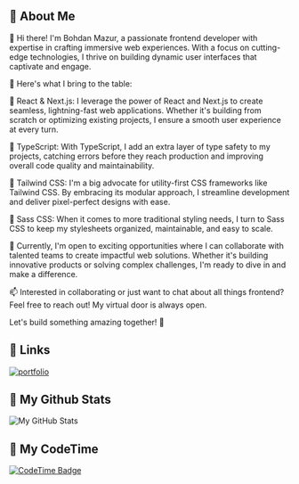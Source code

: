 
## 🚀 About Me
👋 Hi there! I'm Bohdan Mazur, a passionate frontend developer with expertise in crafting immersive web experiences. With a focus on cutting-edge technologies, I thrive on building dynamic user interfaces that captivate and engage.

🚀 Here's what I bring to the table:

🔹 React & Next.js: I leverage the power of React and Next.js to create seamless, lightning-fast web applications. Whether it's building from scratch or optimizing existing projects, I ensure a smooth user experience at every turn.

🔹 TypeScript: With TypeScript, I add an extra layer of type safety to my projects, catching errors before they reach production and improving overall code quality and maintainability.

🔹 Tailwind CSS: I'm a big advocate for utility-first CSS frameworks like Tailwind CSS. By embracing its modular approach, I streamline development and deliver pixel-perfect designs with ease.

🔹 Sass CSS: When it comes to more traditional styling needs, I turn to Sass CSS to keep my stylesheets organized, maintainable, and easy to scale.

💼 Currently, I'm open to exciting opportunities where I can collaborate with talented teams to create impactful web solutions. Whether it's building innovative products or solving complex challenges, I'm ready to dive in and make a difference.

📫 Interested in collaborating or just want to chat about all things frontend? Feel free to reach out! My virtual door is always open.

Let's build something amazing together! 🌟

## 🔗 Links
[![portfolio](https://img.shields.io/badge/my_portfolio-000?style=for-the-badge&logo=ko-fi&logoColor=white)](https://portfolio-frontend-teal.vercel.app/)

## 🔗 My Github Stats

![My GitHub Stats](https://github-readme-stats.vercel.app/api?username=sorrybodikmain&hide=issues&show_icons=true&hide_title=true)

## 🔗 My CodeTime
[![CodeTime Badge](https://img.shields.io/endpoint?style=for-the-badge&color=222&url=https%3A%2F%2Fapi.codetime.dev%2Fshield%3Fid%3D19050%26project%3D%26in=0)](https://codetime.dev)
